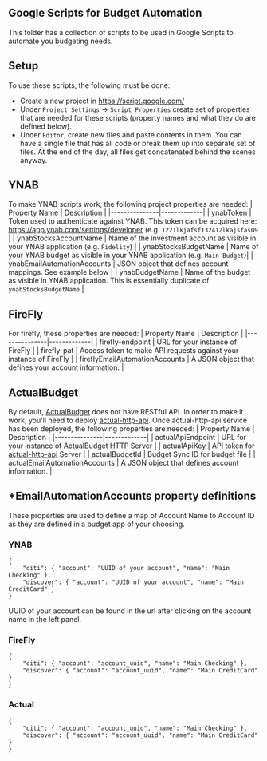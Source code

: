Google Scripts for Budget Automation
---
This folder has a collection of scripts to be used in Google Scripts to automate you budgeting needs.

## Setup
To use these scripts, the following must be done:
* Create a new project in https://script.google.com/
* Under `Project Settings` -> `Script Properties` create set of properties that are needed for these scripts (property names and what they do are defined below).
* Under `Editor`, create new files and paste contents in them. You can have a single file that has all code or break them up into separate set of files. At the end of the day, all files get concatenated behind the scenes anyway.

## YNAB
To make YNAB scripts work, the following project properties are needed:
| Property Name | Description |
|---------------|-------------|
| ynabToken | Token used to authenticate against YNAB. This token can be acquired here: https://app.ynab.com/settings/developer (e.g. `1221lkjafsf132412lkajsfas09` |
| ynabStocksAccountName | Name of the investment account as visible in your YNAB application (e.g. `Fidelity`) |
| ynabStocksBudgetName | Name of your YNAB budget as visible in your YNAB application (e.g. `Main Budget`)|
| ynabEmailAutomationAccounts | JSON object that defines account mappings. See example below |
| ynabBudgetName | Name of the budget as visible in YNAB application. This is essentially duplicate of `ynabStocksBudgetName` |

## FireFly
For firefly, these properties are needed:
| Property Name | Description |
|---------------|-------------|
| firefly-endpoint | URL for your instance of FireFly |
| firefly-pat | Access token to make API requests against your instance of FireFly |
| fireflyEmailAutomationAccounts | A JSON object that defines your account information. |

## ActualBudget
By default, [ActualBudget](actualbudget.org) does not have RESTful API. In order to make it work, you'll need to deploy [actual-http-api](https://github.com/jhonderson/actual-http-api). Once actual-http-api service has been deployed, the following properties are needed:
| Property Name | Description |
|---------------|-------------|
| actualApiEndpoint | URL for your instance of ActualBudget HTTP Server |
| actualApiKey | API token for [actual-http-api](https://github.com/jhonderson/actual-http-api) Server |
| actualBudgetId | Budget Sync ID for budget file |
| actualEmailAutomationAccounts | A JSON object that defines account infomration. |


## *EmailAutomationAccounts property definitions
These properties are used to define a map of Account Name to Account ID as they are defined in a budget app of your choosing.
### YNAB
```
{
    "citi": { "account": "UUID of your account", "name": "Main Checking" },
    "discover": { "account": "UUID of your account", "name": "Main CreditCard" }
}
```
UUID of your account can be found in the url after clicking on the account name in the left panel.


### FireFly
```
{
    "citi": { "account": "account_uuid", "name": "Main Checking" },
    "discover": { "account": "account_uuid", "name": "Main CreditCard" }
}
```

### Actual
```
{
    "citi": { "account": "account_uuid", "name": "Main Checking" },
    "discover": { "account": "account_uuid", "name": "Main CreditCard" }
}
```
